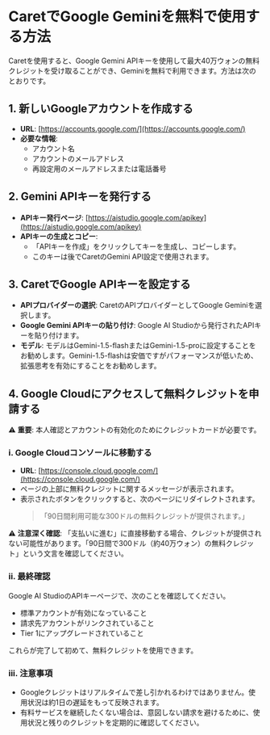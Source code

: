 # CaretでGoogle Geminiを無料で使用する方法

Caretを使用すると、Google Gemini APIキーを使用して最大40万ウォンの無料クレジットを受け取ることができ、Geminiを無料で利用できます。方法は次のとおりです。

## 1. 新しいGoogleアカウントを作成する

- **URL**: [https://accounts.google.com/](https://accounts.google.com/)
- **必要な情報**:
    - アカウント名
    - アカウントのメールアドレス
    - 再設定用のメールアドレスまたは電話番号

## 2. Gemini APIキーを発行する

- **APIキー発行ページ**: [https://aistudio.google.com/apikey](https://aistudio.google.com/apikey)
- **APIキーの生成とコピー**:
    - 「APIキーを作成」をクリックしてキーを生成し、コピーします。
    - このキーは後でCaretのGemini API設定で使用されます。

## 3. CaretでGoogle APIキーを設定する
- **APIプロバイダーの選択**: CaretのAPIプロバイダーとしてGoogle Geminiを選択します。
- **Google Gemini APIキーの貼り付け**: Google AI Studioから発行されたAPIキーを貼り付けます。
- **モデル**: モデルはGemini-1.5-flashまたはGemini-1.5-proに設定することをお勧めします。Gemini-1.5-flashは安価ですがパフォーマンスが低いため、拡張思考を有効にすることをお勧めします。

## 4. Google Cloudにアクセスして無料クレジットを申請する

⚠️ **重要**: 本人確認とアカウントの有効化のためにクレジットカードが必要です。

### i. Google Cloudコンソールに移動する

- **URL**: [https://console.cloud.google.com/](https://console.cloud.google.com/)
- ページの上部に無料クレジットに関するメッセージが表示されます。
- 表示されたボタンをクリックすると、次のページにリダイレクトされます。
    > 「90日間利用可能な300ドルの無料クレジットが提供されます。」

⚠️ **注意深く確認**: 「支払いに進む」に直接移動する場合、クレジットが提供されない可能性があります。「90日間で300ドル（約40万ウォン）の無料クレジット」という文言を確認してください。

### ii. 最終確認

Google AI StudioのAPIキーページで、次のことを確認してください。
- 標準アカウントが有効になっていること
- 請求先アカウントがリンクされていること
- Tier 1にアップグレードされていること

これらが完了して初めて、無料クレジットを使用できます。

### iii. 注意事項

- Googleクレジットはリアルタイムで差し引かれるわけではありません。使用状況は約1日の遅延をもって反映されます。
- 有料サービスを継続したくない場合は、意図しない請求を避けるために、使用状況と残りのクレジットを定期的に確認してください。